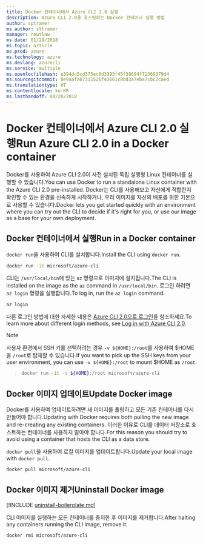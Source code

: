 ```yaml
---
title: Docker 컨테이너에서 Azure CLI 2.0 실행
description: Azure CLI 2.0을 호스팅하는 Docker 컨테이너 실행 방법
author: sptramer
ms.author: sttramer
manager: routlaw
ms.date: 01/29/2018
ms.topic: article
ms.prod: azure
ms.technology: azure
ms.devlang: azurecli
ms.service: multiple
ms.openlocfilehash: e394dc5cd375ec6d3393f45f38694f71369379d4
ms.sourcegitcommit: 0e9aafa07311526f43661c8bd3a7eba7cbc2caed
ms.translationtype: HT
ms.contentlocale: ko-KR
ms.lasthandoff: 04/20/2018
---
```

# <a name="run-azure-cli-20-in-a-docker-container"></a><span data-ttu-id="240b8-103">Docker 컨테이너에서 Azure CLI 2.0 실행</span><span class="sxs-lookup"><span data-stu-id="240b8-103">Run Azure CLI 2.0 in a Docker container</span></span>

<span data-ttu-id="240b8-104">Docker를 사용하여 Azure CLI 2.0이 사전 설치된 독립 실행형 Linux 컨테이너를 실행할 수 있습니다.</span><span class="sxs-lookup"><span data-stu-id="240b8-104">You can use Docker to run a standalone Linux container with the Azure CLI 2.0 pre-installed.</span></span> <span data-ttu-id="240b8-105">Docker는 CLI를 사용해보고 자신에게 적합한지 확인할 수 있는 환경을 신속하게 시작하거나, 우리 이미지를 자신의 배포를 위한 기본으로 사용할 수 있습니다.</span><span class="sxs-lookup"><span data-stu-id="240b8-105">Docker lets you get started quickly with an environment where you can try out the CLI to decide if it's right for you, or use our image as a base for your own deployment.</span></span>

## <a name="run-in-a-docker-container"></a><span data-ttu-id="240b8-106">Docker 컨테이너에서 실행</span><span class="sxs-lookup"><span data-stu-id="240b8-106">Run in a Docker container</span></span>

<span data-ttu-id="240b8-107">`docker run`을 사용하여 CLI를 설치합니다.</span><span class="sxs-lookup"><span data-stu-id="240b8-107">Install the CLI using `docker run`.</span></span>

   ```bash
   docker run -it microsoft/azure-cli
   ```

<span data-ttu-id="240b8-108">CLI는 `/usr/local/bin`에 있는 `az` 명령으로 이미지에 설치됩니다.</span><span class="sxs-lookup"><span data-stu-id="240b8-108">The CLI is installed on the image as the `az` command in `/usr/local/bin`.</span></span> <span data-ttu-id="240b8-109">로그인 하려면 `az login` 명령을 실행합니다.</span><span class="sxs-lookup"><span data-stu-id="240b8-109">To log in, run the `az login` command.</span></span>

```azurecli
az login
```

<span data-ttu-id="240b8-110">다른 로그인 방법에 대한 자세한 내용은 [Azure CLI 2.0으로 로그인](authenticate-azure-cli.md)을 참조하세요.</span><span class="sxs-lookup"><span data-stu-id="240b8-110">To learn more about different login methods, see [Log in with Azure CLI 2.0](authenticate-azure-cli.md).</span></span>

> [!NOTE]
> <span data-ttu-id="240b8-111">사용자 환경에서 SSH 키를 선택하려는 경우 `-v ${HOME}:/root`를 사용하여 $HOME을 `/root`로 탑재할 수 있습니다.</span><span class="sxs-lookup"><span data-stu-id="240b8-111">If you want to pick up the SSH keys from your user environment, you can use `-v ${HOME}:/root` to mount $HOME as `/root`.</span></span>

> ```bash
> docker run -it -v ${HOME}:/root microsoft/azure-cli
> ```

## <a name="update-docker-image"></a><span data-ttu-id="240b8-112">Docker 이미지 업데이트</span><span class="sxs-lookup"><span data-stu-id="240b8-112">Update Docker image</span></span>

<span data-ttu-id="240b8-113">Docker를 사용하여 업데이트하려면 새 이미지를 풀링하고 모든 기존 컨테이너를 다시 만들어야 합니다.</span><span class="sxs-lookup"><span data-stu-id="240b8-113">Updating with Docker requires both pulling the new image and re-creating any existing containers.</span></span> <span data-ttu-id="240b8-114">이러한 이유로 CLI를 데이터 저장소로 호스트하는 컨테이너를 사용하지 말아야 합니다.</span><span class="sxs-lookup"><span data-stu-id="240b8-114">For this reason you should try to avoid using a container that hosts the CLI as a data store.</span></span>

<span data-ttu-id="240b8-115">`docker pull`을 사용하여 로컬 이미지를 업데이트합니다.</span><span class="sxs-lookup"><span data-stu-id="240b8-115">Update your local image with `docker pull`.</span></span>

```bash
docker pull microsoft/azure-cli
```

## <a name="uninstall-docker-image"></a><span data-ttu-id="240b8-116">Docker 이미지 제거</span><span class="sxs-lookup"><span data-stu-id="240b8-116">Uninstall Docker image</span></span>

[!INCLUDE [uninstall-boilerplate.md](includes/uninstall-boilerplate.md)]

<span data-ttu-id="240b8-117">CLI 이미지를 실행하는 모든 컨테이너를 중지한 후 이미지를 제거합니다.</span><span class="sxs-lookup"><span data-stu-id="240b8-117">After halting any containers running the CLI image, remove it.</span></span>

```bash
docker rmi microsoft/azure-cli
```
